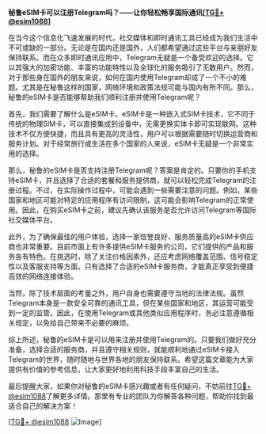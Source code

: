 **秘鲁eSIM卡可以注册Telegram吗？——让你轻松畅享国际通讯[[TG💪+ @esim1088](https://t.me/s/esim1088)]**

在当今这个信息化飞速发展的时代，社交媒体和即时通讯工具已经成为我们生活中不可或缺的一部分。无论是在国内还是国外，人们都希望通过这些平台与亲朋好友保持联系。而在众多即时通讯应用中，Telegram无疑是一个备受欢迎的选择。它以其强大的加密功能、丰富的功能特性以及全球化的服务吸引了无数用户。然而，对于那些身在国外的朋友来说，如何在国内使用Telegram却成了一个不小的难题。尤其是在秘鲁这样的国家，网络环境和政策法规可能与国内有所不同。那么，秘鲁的eSIM卡是否能够帮助我们顺利注册并使用Telegram呢？

首先，我们需要了解什么是eSIM卡。eSIM卡是一种嵌入式SIM卡技术，它不同于传统的物理SIM卡，可以直接集成到设备中，无需更换实体卡即可实现联网。这种技术不仅方便快捷，而且具有更高的灵活性，用户可以根据需要随时切换运营商和服务计划。对于经常旅行或生活在多个国家的人来说，eSIM卡无疑是一个非常实用的选择。

那么，秘鲁的eSIM卡是否支持注册Telegram呢？答案是肯定的。只要你的手机支持eSIM卡，并且选择了合适的套餐和服务提供商，就可以轻松完成Telegram的注册过程。不过，在实际操作过程中，可能会遇到一些需要注意的问题。例如，某些国家和地区可能对特定的应用程序有访问限制，这可能会影响Telegram的正常使用。因此，在购买eSIM卡之前，建议先确认该服务是否允许访问Telegram等国际社交媒体平台。

此外，为了确保最佳的用户体验，选择一家信誉良好、服务质量高的eSIM卡供应商也非常重要。目前市面上有许多提供eSIM卡服务的公司，它们提供的产品和服务各有特色。在挑选时，除了关注价格因素外，还应考虑网络覆盖范围、信号稳定性以及客服支持等方面。只有选择了合适的eSIM卡服务商，才能真正享受到便捷高效的网络连接体验。

当然，除了技术层面的考量之外，用户自身也需要遵守当地的法律法规。虽然Telegram本身是一款安全可靠的通讯工具，但在某些国家和地区，其运营可能受到一定的监管。因此，在使用Telegram或其他类似应用程序时，务必注意遵循相关规定，以免给自己带来不必要的麻烦。

综上所述，秘鲁的eSIM卡是可以用来注册并使用Telegram的。只要我们做好充分准备，选择合适的服务商，并且遵守相关规则，就能顺利地通过eSIM卡接入Telegram的世界，随时随地与世界各地的朋友保持联系。希望这篇文章能为大家提供有价值的参考信息，让大家更好地利用科技手段丰富自己的生活。

最后提醒大家，如果你对秘鲁的eSIM卡感兴趣或者有任何疑问，不妨前往[TG💪+ @esim1088](https://t.me/s/esim1088)了解更多详情。那里有专业的团队为你解答各种问题，帮助你找到最适合自己的解决方案！

[[TG💪+ @esim1088](https://t.me/s/esim1088) ![Image](https://i.postimg.cc/4NQfJmqS/Snipaste-2025-05-13-00-14-12.png)]